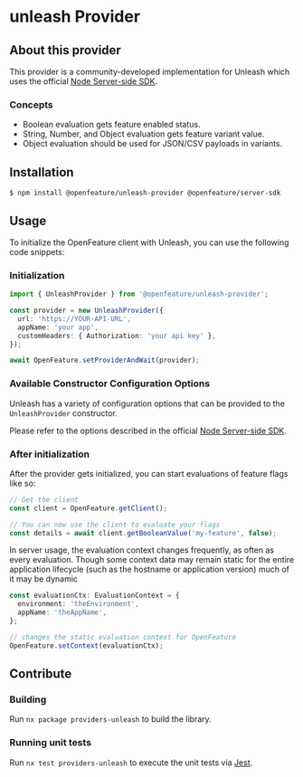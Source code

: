 # unleash Provider

## About this provider

This provider is a community-developed implementation for Unleash which uses the official [Node Server-side SDK](https://docs.getunleash.io/reference/sdks/node).

### Concepts

- Boolean evaluation gets feature enabled status.
- String, Number, and Object evaluation gets feature variant value.
- Object evaluation should be used for JSON/CSV payloads in variants.

## Installation

```shell
$ npm install @openfeature/unleash-provider @openfeature/server-sdk
```

## Usage

To initialize the OpenFeature client with Unleash, you can use the following code snippets:

### Initialization

```ts
import { UnleashProvider } from '@openfeature/unleash-provider';

const provider = new UnleashProvider({
  url: 'https://YOUR-API-URL',
  appName: 'your app',
  customHeaders: { Authorization: 'your api key' },
});

await OpenFeature.setProviderAndWait(provider);
```

### Available Constructor Configuration Options

Unleash has a variety of configuration options that can be provided to the `UnleashProvider` constructor.

Please refer to the options described in the official [Node Server-side SDK](https://docs.getunleash.io/reference/sdks/node).

### After initialization

After the provider gets initialized, you can start evaluations of feature flags like so:

```ts
// Get the client
const client = OpenFeature.getClient();

// You can now use the client to evaluate your flags
const details = await client.getBooleanValue('my-feature', false);
```

In server usage, the evaluation context changes frequently, as often as every evaluation. Though some context data may remain static for the entire application lifecycle (such as the hostname or application version) much of it may be dynamic

```ts
const evaluationCtx: EvaluationContext = {
  environment: 'theEnvironment',
  appName: 'theAppName',
};

// changes the static evaluation context for OpenFeature
OpenFeature.setContext(evaluationCtx);
```

## Contribute

### Building

Run `nx package providers-unleash` to build the library.

### Running unit tests

Run `nx test providers-unleash` to execute the unit tests via [Jest](https://jestjs.io).
